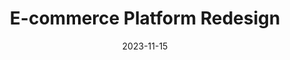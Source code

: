 ---
layout: project.njk
title: E-commerce Platform Redesign
client: FashionForward
date: 2023-11-15
permalink: "/projects/{{ page.fileSlug }}/"
featuredImage: https://images.unsplash.com/photo-1460925895917-afdab827c52f
components:
  - type: hero
    title: E-commerce Platform Redesign
    subtitle: Transforming the online shopping experience
    image: https://images.unsplash.com/photo-1460925895917-afdab827c52f
    fullHeight: true
    cta:
      text: View Live Site
      url: https://example.com

  - type: twoColumns
    columns:
      - content: |
          ## Challenge
          FashionForward's existing e-commerce platform was outdated and causing high cart abandonment rates. They needed a modern, user-friendly solution that would improve conversion rates.
      - content: |
          ## Solution
          We implemented a complete platform redesign focusing on:
          - Streamlined checkout process
          - Mobile-first approach
          - Advanced product filtering
          - Personalized recommendations

  - type: threeColumns
    columns:
      - content: |
          ### Cart Abandonment
          85% reduction in cart abandonment rate
      - content: |
          ### Mobile Conversions
          200% increase in mobile conversions
      - content: |
          ### Performance
          50% improvement in page load times

  - type: gallery
    images:
      - url: https://images.unsplash.com/photo-1460925895917-afdab827c52f
        alt: Homepage Design
      - url: https://images.unsplash.com/photo-1460925895917-afdab827c52f
        alt: Product Page
      - url: https://images.unsplash.com/photo-1460925895917-afdab827c52f
        alt: Mobile Experience

  - type: leadMagnet
    title: Get Our E-commerce Optimization Guide
    description: Learn how we approach e-commerce platform optimization with our detailed methodology
    buttonText: Download Guide
    image: https://images.unsplash.com/photo-1460925895917-afdab827c52f
    imageAlt: E-commerce guide cover
tags:
  - E-commerce
  - UX Design
  - Development
---